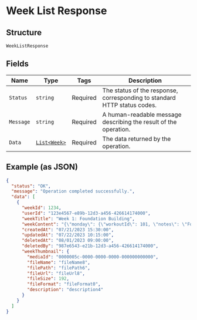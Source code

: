 
# Week List Response

## Structure

`WeekListResponse`

## Fields

| Name | Type | Tags | Description |
|  --- | --- | --- | --- |
| `Status` | `string` | Required | The status of the response, corresponding to standard HTTP status codes. |
| `Message` | `string` | Required | A human-readable message describing the result of the operation. |
| `Data` | [`List<Week>`](../../doc/models/week.md) | Required | The data returned by the operation. |

## Example (as JSON)

```json
{
  "status": "OK",
  "message": "Operation completed successfully.",
  "data": [
    {
      "weekId": 1234,
      "userId": "123e4567-e89b-12d3-a456-426614174000",
      "weekTitle": "Week 1: Foundation Building",
      "weekContent": "{\"monday\": {\"workoutId\": 101, \"notes\": \"Focus on form\"}, \"wednesday\": {\"workoutId\": 102, \"notes\": \"Increase weight if possible\"}, \"friday\": {\"workoutId\": 103, \"notes\": \"Cool down properly\"}}",
      "createdAt": "07/21/2023 15:30:00",
      "updatedAt": "07/22/2023 10:15:00",
      "deletedAt": "08/01/2023 09:00:00",
      "deletedBy": "987e6543-e21b-12d3-a456-426614174000",
      "weekThumbnail": {
        "mediaId": "0000005c-0000-0000-0000-000000000000",
        "fileName": "fileName8",
        "filePath": "filePath6",
        "fileUrl": "fileUrl8",
        "fileSize": 192,
        "fileFormat": "fileFormat0",
        "description": "description4"
      }
    }
  ]
}
```

